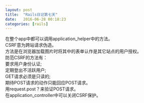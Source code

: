 ```yaml
---
layout: post
title:  "Rails日记第七天"
date:   2016-06-28 00:18:23
categories: [rails]
---
```


在整个app中都可以调用application_helper中的方法。  
CSRF意为跨站请求伪造。  
方法是在浏览器加载图片时将其中的表单认作是其它站点的用户授权。  
防范CSRF的方法有：  
要求用户身份认证;  
定期登出不活跃用户;  
GET请求必须是只读的;  
期待POST请求的动作只能回应POST请求。  
用request.post？来验证POST请求。  
在application_controller中可以关闭CSRF保护。  


